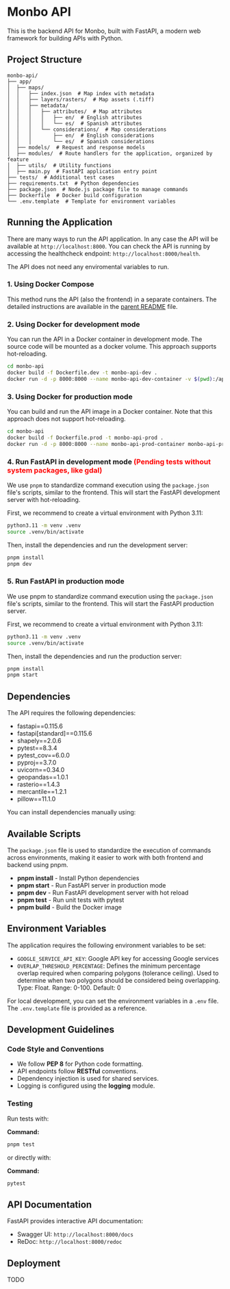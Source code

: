 # Monbo API

This is the backend API for Monbo, built with FastAPI, a modern web framework for building APIs with Python.

## Project Structure

```
monbo-api/
├── app/
│  ├── maps/
│  │   ├── index.json  # Map index with metadata
│  │   ├── layers/rasters/  # Map assets (.tiff)
│  │   ├── metadata/
│  │   │   ├── attributes/  # Map attributes
│  │   │   │   ├── en/  # English attributes
│  │   │   │   └── es/  # Spanish attributes
│  │   │   └── considerations/  # Map considerations
│  │   │       ├── en/  # English considerations
│  │   │       └── es/  # Spanish considerations
│  ├── models/  # Request and response models
│  ├── modules/  # Route handlers for the application, organized by feature
│  ├── utils/  # Utility functions
│  ├── main.py  # FastAPI application entry point
├── tests/  # Additional test cases
├── requirements.txt  # Python dependencies
├── package.json  # Node.js package file to manage commands
├── Dockerfile  # Docker build configuration
└── .env.template  # Template for environment variables
```

## Running the Application

There are many ways to run the API application. In any case the API will be available at `http://localhost:8000`. You can check the API is running by accessing the healthcheck endpoint: `http://localhost:8000/health`.

The API does not need any enviromental variables to run.

### 1. Using Docker Compose

This method runs the API (also the frontend) in a separate containers. The detailed instructions are available in the [parent README](../README.md) file.

### 2. Using Docker for development mode

You can run the API in a Docker container in development mode. The source code will be mounted as a docker volume. This approach supports hot-reloading.

```sh
cd monbo-api
docker build -f Dockerfile.dev -t monbo-api-dev .
docker run -d -p 8000:8000 --name monbo-api-dev-container -v $(pwd):/app monbo-api-dev
```

### 3. Using Docker for production mode

You can build and run the API image in a Docker container. Note that this approach does not support hot-reloading.

```sh
cd monbo-api
docker build -f Dockerfile.prod -t monbo-api-prod .
docker run -d -p 8000:8000 --name monbo-api-prod-container monbo-api-prod
```

### 4. Run FastAPI in development mode <span style="color: red">(Pending tests without system packages, like gdal)</span>

We use `pnpm` to standardize command execution using the `package.json` file's scripts, similar to the frontend. This will start the FastAPI development server with hot-reloading.

First, we recommend to create a virtual environment with Python 3.11:

```sh
python3.11 -m venv .venv
source .venv/bin/activate
```

Then, install the dependencies and run the development server:

```sh
pnpm install
pnpm dev
```

### 5. Run FastAPI in production mode

We use pnpm to standardize command execution using the `package.json` file's scripts, similar to the frontend. This will start the FastAPI production server.

First, we recommend to create a virtual environment with Python 3.11:

```sh
python3.11 -m venv .venv
source .venv/bin/activate
```

Then, install the dependencies and run the production server:

```sh
pnpm install
pnpm start
```

## Dependencies

The API requires the following dependencies:

- fastapi==0.115.6
- fastapi[standard]==0.115.6
- shapely==2.0.6
- pytest==8.3.4
- pytest_cov==6.0.0
- pyproj==3.7.0
- uvicorn==0.34.0
- geopandas==1.0.1
- rasterio==1.4.3
- mercantile==1.2.1
- pillow==11.1.0

You can install dependencies manually using:

## Available Scripts

The `package.json` file is used to standardize the execution of commands across environments, making it easier to work with both frontend and backend using pnpm.

- **pnpm install** - Install Python dependencies
- **pnpm start** - Run FastAPI server in production mode
- **pnpm dev** - Run FastAPI development server with hot reload
- **pnpm test** - Run unit tests with pytest
- **pnpm build** - Build the Docker image

## Environment Variables

The application requires the following environment variables to be set:

- `GOOGLE_SERVICE_API_KEY`: Google API key for accessing Google services
- `OVERLAP_THRESHOLD_PERCENTAGE`: Defines the minimum percentage overlap required when comparing polygons (tolerance ceiling). Used to determine when two polygons should be considered being overlapping. Type: Float. Range: 0-100. Default: 0

For local development, you can set the environment variables in a `.env` file. The `.env.template` file is provided as a reference.

## Development Guidelines

### Code Style and Conventions

- We follow **PEP 8** for Python code formatting.
- API endpoints follow **RESTful** conventions.
- Dependency injection is used for shared services.
- Logging is configured using the **logging** module.

### Testing

Run tests with:

**Command:**

```sh
pnpm test
```

or directly with:

**Command:**

```sh
pytest
```

## API Documentation

FastAPI provides interactive API documentation:

- Swagger UI: `http://localhost:8000/docs`
- ReDoc: `http://localhost:8000/redoc`

## Deployment

TODO
